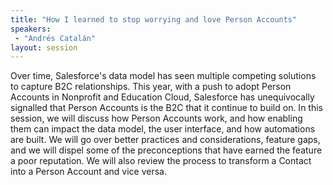 ```yaml
---
title: "How I learned to stop worrying and love Person Accounts"
speakers:
 - "Andrés Catalán"
layout: session
---
```


Over time, Salesforce's data model has seen multiple competing solutions to capture B2C relationships. This year, with a push to adopt Person Accounts in Nonprofit and Education Cloud, Salesforce has unequivocally signalled that Person Accounts is the B2C that it continue to build on. In this session, we will discuss how Person Accounts work, and how enabling them can impact the data model, the user interface, and how automations are built. We will go over better practices and considerations, feature gaps, and we will dispel some of the preconceptions that have earned the feature a poor reputation. We will also review the process to transform a Contact into a Person Account and vice versa.
